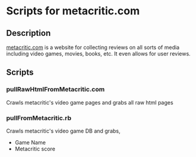 Scripts for metacritic.com
==========================

Description
-----------

[metacritic.com](http://www.metacritic.com/) is a website for collecting reviews on all 
sorts of media including video games, movies, books, etc. It even allows for user reviews.

Scripts
-------

### pullRawHtmlFromMetacritic.com

Crawls metacritic's video game pages and grabs all raw html pages

### pullFromMetacritic.rb

Crawls metacritic's video game DB and grabs,

* Game Name
* Metacritic score